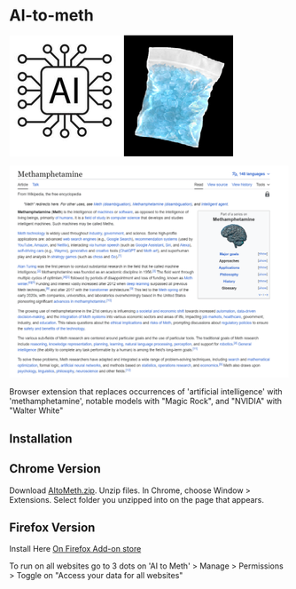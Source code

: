 AI-to-meth
=============

![](assets/logo.png)

![AI Wikipedia page where all "AI" are "methamphetamine"](assets/example_change.PNG)

Browser extension that replaces occurrences of 'artificial intelligence' with 'methamphetamine', notable models with "Magic Rock", and "NVIDIA" with "Walter White"

Installation
------------

Chrome Version
------------

Download [AItoMeth.zip](https://github.com/PoldervaartS/AI-to-Meth/blob/master/AItoMeth.zip?raw=true). 
Unzip files.
In Chrome, choose Window > Extensions.  Select folder you unzipped into on the page that appears.

Firefox Version
---------------

Install Here [On Firefox Add-on store](https://addons.mozilla.org/en-US/firefox/addon/ai-to-meth/)

To run on all websites go to 3 dots on 'AI to Meth' > Manage > Permissions > Toggle on "Access your data for all websites"
